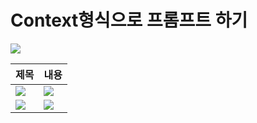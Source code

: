 # Context형식으로 프롬프트 하기

![](context_ex.png1)

|제목|내용|
|------|---|
|![](context_ex.png1)|![](context_ex.png2)|
|![](context_ex.png3)|![](context_ex.png2)|
